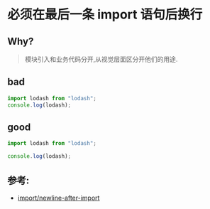 # 必须在最后一条 import 语句后换行

## Why?

> 模块引入和业务代码分开,从视觉层面区分开他们的用途.

## bad

```js
import lodash from "lodash";
console.log(lodash);
```

## good

```js
import lodash from "lodash";

console.log(lodash);
```

## 参考:

- [import/newline-after-import](https://github.com/benmosher/eslint-plugin-import/blob/master/docs/rules/newline-after-import.md)
